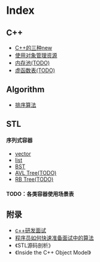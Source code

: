 # Index

## C++

 - [C++的三种new](CPP_New.MD)
 - [使用对象管理资源](CPP_SmartPointer.MD)
 - [内存池(TODO)](CPP_MemoryPool.MD)
 - [虚函数表(TODO)](CPP_VirtualFunctionTable.MD)

## Algorithm

 - [排序算法](Sort.md)

## STL
#### 序列式容器
 - [vector](STL_vector.md)
 - [list](STL_list.md)
 - [BST](STL_BST.md)
 - [AVL Tree(TODO)](STL_BST_AVL_TREE.md)
 - [RB Tree(TODO)](STL_BST_RB_TREE.md)

#### TODO：各类容器使用场景表

## 附录
* [c++研发面试](http://blog.csdn.net/Watson2016/article/details/69944537?locationNum=14&fps=1)
* [程序员如何快速准备面试中的算法](http://www.cnblogs.com/scy251147/p/3635010.html)
* 《STL源码剖析》
* 《Inside the C++ Object Model》

